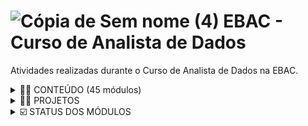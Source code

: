 # ![Cópia de Sem nome (4)](https://user-images.githubusercontent.com/72770754/187780871-a2d87d42-81a5-4a0c-a73d-22a2afea3c12.png)  EBAC - Curso de Analista de Dados
 
Atividades realizadas durante o Curso de Analista de Dados na EBAC.  


 <details ><summary> 👩‍🎓 CONTEÚDO (45 módulos)</summary>

<p>

1. Python
2. Análise de Dados
3. Controle de Versão
4. Análise de Dados Avançada
5. SQL
6. Inteligência de Negócios
7. Computação em Nuvem e Big Data

</p>

</details>
  

 <details><summary> 👩‍🎓 PROJETOS</summary>

<p>

1. Análise exploratória de dados de logística em Python
2. Análise exploratória de dados de crédito em SQL
3. Painel de dados da Covid-19
4. Pipeline de dados do Telegram

</p>

</details>


 <details><summary> ☑️ STATUS DOS MÓDULOS</summary>

<p>

- [x] Python: Variáveis & Tipos de Dados
- [x] Python: Estruturas de Dados
- [x] Python: Fluxo Condicional & Repetição
- [x] Python: Arquivos & Funções
- [x] Python: Programação Funcional
- [x] Python: Programação Orientada a Objetos
- [x] Python: Módulos & Pacotes
- [x] Python: Tratamento de Erros
- [x] Python: Scripting
- [x] Coleta de Dados I
- [ ] Coleta de Dados II
- [ ] Data Wrangling I
- [ ] Data Wrangling II
- [ ] Visualização de dados I
- [ ] Visualização de dados II
- [ ] 1º Projeto: Análise Exploratória de Dados em Python I
- [ ] 1º Projeto: Análise Exploratória de Dados em Python II
- [ ] Controle de Versão I
- [ ] Controle de Versão II
- [ ] Controle de Versão III
- [ ] Fundamentos de Matemática
- [ ] Fundamentos de Estatística
- [ ] Aprendizado de Máquina - Fundamentos
- [ ] Aprendizado de Máquina - Regressão
- [ ] Aprendizado de Máquina - Classificação
- [ ] Aprendizado de Máquina - Agrupamento
- [ ] Séries Temporais
- [ ] SQL: Base de dados & Linguagem SQL
- [ ] SQL: Trabalhando com Tabelas
- [ ] Selecionando & Ordenando
- [ ] SQL: Filtrando & Seleção Condicional
- [ ] SQL: Agregações
- [ ] SQL: Trabalhando com Múltiplas Tabelas
- [ ] SQL: Técnicas Avançadas
- [ ] Projeto Final
- [ ] Visualização interativa de dados
- [ ] 3º Projeto: Dashboard de dados
- [ ] Computação em Nuvem I
- [ ] Computação em Nuvem II
- [ ] Computação em Nuvem III Abertura
- [ ] Big Data I - Processamento
- [ ] Big Data II - Processamento
- [ ] 4º Projeto: Pipeline de dados do Telegram I
- [ ] 4° Projeto: Pipeline de dados nativo na nuvem II
- [ ] Projeto Final


